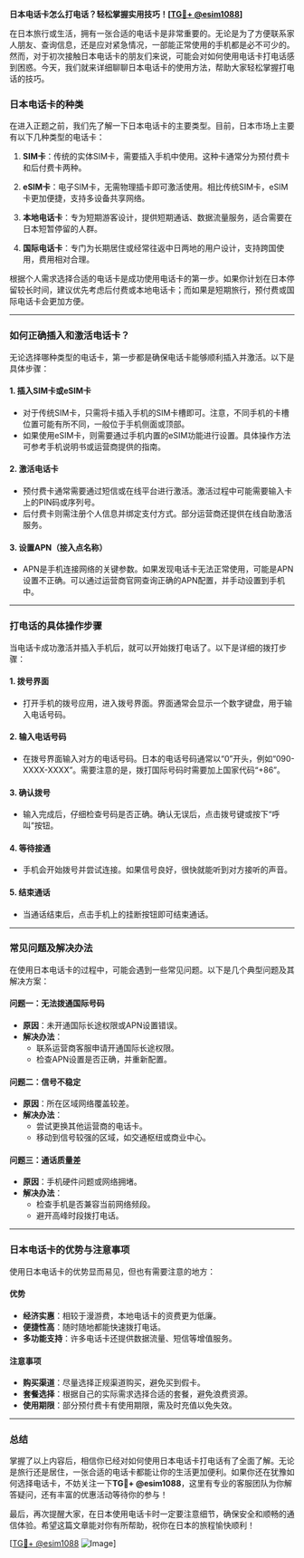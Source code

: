**日本电话卡怎么打电话？轻松掌握实用技巧！[[TG💪+ @esim1088](https://t.me/s/esim1088)]**

在日本旅行或生活，拥有一张合适的电话卡是非常重要的。无论是为了方便联系家人朋友、查询信息，还是应对紧急情况，一部能正常使用的手机都是必不可少的。然而，对于初次接触日本电话卡的朋友们来说，可能会对如何使用电话卡打电话感到困惑。今天，我们就来详细聊聊日本电话卡的使用方法，帮助大家轻松掌握打电话的技巧。

### 日本电话卡的种类

在进入正题之前，我们先了解一下日本电话卡的主要类型。目前，日本市场上主要有以下几种类型的电话卡：

1. **SIM卡**：传统的实体SIM卡，需要插入手机中使用。这种卡通常分为预付费卡和后付费卡两种。
   
2. **eSIM卡**：电子SIM卡，无需物理插卡即可激活使用。相比传统SIM卡，eSIM卡更加便捷，支持多设备共享网络。

3. **本地电话卡**：专为短期游客设计，提供短期通话、数据流量服务，适合需要在日本短暂停留的人群。

4. **国际电话卡**：专门为长期居住或经常往返中日两地的用户设计，支持跨国使用，费用相对合理。

根据个人需求选择合适的电话卡是成功使用电话卡的第一步。如果你计划在日本停留较长时间，建议优先考虑后付费或本地电话卡；而如果是短期旅行，预付费或国际电话卡会更加方便。

---

### 如何正确插入和激活电话卡？

无论选择哪种类型的电话卡，第一步都是确保电话卡能够顺利插入并激活。以下是具体步骤：

#### 1. 插入SIM卡或eSIM卡
- 对于传统SIM卡，只需将卡插入手机的SIM卡槽即可。注意，不同手机的卡槽位置可能有所不同，一般位于手机侧面或顶部。
- 如果使用eSIM卡，则需要通过手机内置的eSIM功能进行设置。具体操作方法可参考手机说明书或运营商提供的指南。

#### 2. 激活电话卡
- 预付费卡通常需要通过短信或在线平台进行激活。激活过程中可能需要输入卡上的PIN码或序列号。
- 后付费卡则需注册个人信息并绑定支付方式。部分运营商还提供在线自助激活服务。

#### 3. 设置APN（接入点名称）
- APN是手机连接网络的关键参数。如果发现电话卡无法正常使用，可能是APN设置不正确。可以通过运营商官网查询正确的APN配置，并手动设置到手机中。

---

### 打电话的具体操作步骤

当电话卡成功激活并插入手机后，就可以开始拨打电话了。以下是详细的拨打步骤：

#### 1. 拨号界面
- 打开手机的拨号应用，进入拨号界面。界面通常会显示一个数字键盘，用于输入电话号码。

#### 2. 输入电话号码
- 在拨号界面输入对方的电话号码。日本的电话号码通常以“0”开头，例如“090-XXXX-XXXX”。需要注意的是，拨打国际号码时需要加上国家代码“+86”。

#### 3. 确认拨号
- 输入完成后，仔细检查号码是否正确。确认无误后，点击拨号键或按下“呼叫”按钮。

#### 4. 等待接通
- 手机会开始拨号并尝试连接。如果信号良好，很快就能听到对方接听的声音。

#### 5. 结束通话
- 当通话结束后，点击手机上的挂断按钮即可结束通话。

---

### 常见问题及解决办法

在使用日本电话卡的过程中，可能会遇到一些常见问题。以下是几个典型问题及其解决方案：

#### 问题一：无法拨通国际号码
- **原因**：未开通国际长途权限或APN设置错误。
- **解决办法**：
  - 联系运营商客服申请开通国际长途权限。
  - 检查APN设置是否正确，并重新配置。

#### 问题二：信号不稳定
- **原因**：所在区域网络覆盖较差。
- **解决办法**：
  - 尝试更换其他运营商的电话卡。
  - 移动到信号较强的区域，如交通枢纽或商业中心。

#### 问题三：通话质量差
- **原因**：手机硬件问题或网络拥堵。
- **解决办法**：
  - 检查手机是否兼容当前网络频段。
  - 避开高峰时段拨打电话。

---

### 日本电话卡的优势与注意事项

使用日本电话卡的优势显而易见，但也有需要注意的地方：

#### 优势
- **经济实惠**：相较于漫游费，本地电话卡的资费更为低廉。
- **便捷性高**：随时随地都能快速拨打电话。
- **多功能支持**：许多电话卡还提供数据流量、短信等增值服务。

#### 注意事项
- **购买渠道**：尽量选择正规渠道购买，避免买到假卡。
- **套餐选择**：根据自己的实际需求选择合适的套餐，避免浪费资源。
- **使用期限**：部分预付费卡有使用期限，需及时充值以免失效。

---

### 总结

掌握了以上内容后，相信你已经对如何使用日本电话卡打电话有了全面了解。无论是旅行还是居住，一张合适的电话卡都能让你的生活更加便利。如果你还在犹豫如何选择电话卡，不妨关注一下**TG💪+ @esim1088**，这里有专业的客服团队为你解答疑问，还有丰富的优惠活动等待你的参与！

最后，再次提醒大家，在日本使用电话卡时一定要注意细节，确保安全和顺畅的通信体验。希望这篇文章能对你有所帮助，祝你在日本的旅程愉快顺利！

[[TG💪+ @esim1088](https://t.me/s/esim1088) ![Image](https://i.postimg.cc/4NQfJmqS/Snipaste-2025-05-13-00-14-12.png)]